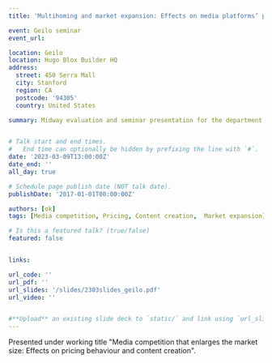```yaml
---
title: 'Multihoming and market expansion: Effects on media platforms’ pricing and content creation incentives'

event: Geilo seminar
event_url: 

location: Geilo
location: Hugo Blox Builder HQ
address:
  street: 450 Serra Mall
  city: Stanford
  region: CA
  postcode: '94305'
  country: United States

summary: Midway evaluation and seminar presentation for the department.


# Talk start and end times.
#   End time can optionally be hidden by prefixing the line with `#`.
date: '2023-03-09T13:00:00Z'
date_end: ''
all_day: true

# Schedule page publish date (NOT talk date).
publishDate: '2017-01-01T00:00:00Z'

authors: [ok]
tags: [Media competition, Pricing, Content creation,  Market expansion]

# Is this a featured talk? (true/false)
featured: false


links:

url_code: ''
url_pdf: ''
url_slides: '/slides/2303slides_geilo.pdf'
url_video: ''


#**Upload** an existing slide deck to `static/` and link using `url_slides` parameter in the front matter of the talk file
---
```


Presented under working title "Media competition that enlarges the market size: Effects on pricing behaviour and content creation".
